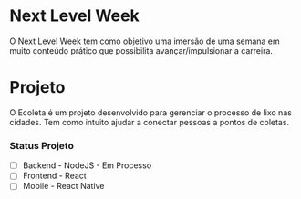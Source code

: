 # Next Level Week

O Next Level Week tem como objetivo uma imersão de uma semana em muito conteúdo prático que possibilita avançar/impulsionar a carreira.

# Projeto
O Ecoleta é um projeto desenvolvido para gerenciar o processo de lixo nas cidades. Tem como intuito ajudar a conectar pessoas a pontos de coletas.

### Status Projeto

- [ ] Backend - NodeJS - Em Processo
- [ ] Frontend - React
- [ ] Mobile - React Native